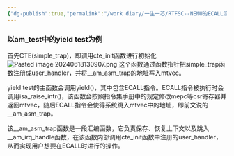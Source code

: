 ```yaml
---
{"dg-publish":true,"permalink":"/work diary/一生一芯/RTFSC--NEMU的ECALL流程/","dgPassFrontmatter":true}
---
```


### 以am_test中的yield test为例
首先CTE(simple_trap)，即调用cte_init函数进行初始化
![Pasted image 20240618130907.png](/img/user/work%20diary/imgs/Pasted%20image%2020240618130907.png)
这个函数通过函数指针把simple_trap函数注册成user_handler，并将__am_asm_trap的地址写入mtvec。

yield test的主函数会调用yield()，其中包含ECALL指令。ECALL指令被执行时会调用isa_raise_intr()，该函数会按照指令集手册中的规定修改mepc等csr寄存器并返回mtvec，随后ECALL指令会使得系统跳入mtvec中的地址，即前文说的__am_asm_trap。

该__am_asm_trap函数是一段汇编函数，它负责保存、恢复上下文以及跳入__am_irq_handle函数，在该函数内部调用cte_init函数中注册的user_handler，从而实现用户想要在ECALL时进行的操作。